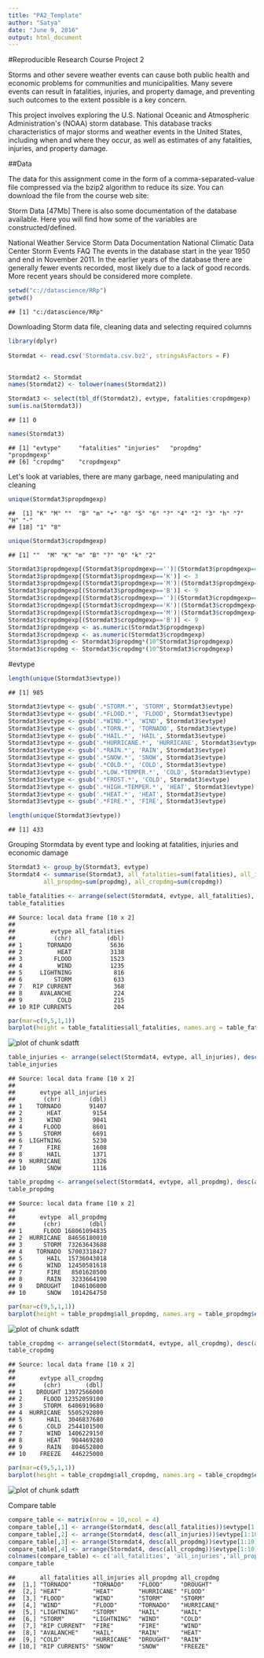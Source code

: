```yaml
---
title: "PA2_Template"
author: "Satya"
date: "June 9, 2016"
output: html_document
---
```



#Reproducible Research Course Project 2

Storms and other severe weather events can cause both public health and economic problems for communities and municipalities. Many severe events can result in fatalities, injuries, and property damage, and preventing such outcomes to the extent possible is a key concern.

This project involves exploring the U.S. National Oceanic and Atmospheric Administration's (NOAA) storm database. This database tracks characteristics of major storms and weather events in the United States, including when and where they occur, as well as estimates of any fatalities, injuries, and property damage.

##Data

The data for this assignment come in the form of a comma-separated-value file compressed via the bzip2 algorithm to reduce its size. You can download the file from the course web site:

Storm Data [47Mb]
There is also some documentation of the database available. Here you will find how some of the variables are constructed/defined.

National Weather Service Storm Data Documentation
National Climatic Data Center Storm Events FAQ
The events in the database start in the year 1950 and end in November 2011. In the earlier years of the database there are generally fewer events recorded, most likely due to a lack of good records. More recent years should be considered more complete.



```r
setwd("c://datascience/RRp")
getwd()
```

```
## [1] "c:/datascience/RRp"
```

Downloading Storm data file, cleaning data and selecting required columns


```r
library(dplyr)
 
Stormdat <- read.csv('Stormdata.csv.bz2', stringsAsFactors = F)
 

Stormdat2 <- Stormdat
names(Stormdat2) <- tolower(names(Stormdat2))

Stormdat3 <- select(tbl_df(Stormdat2), evtype, fatalities:cropdmgexp)
sum(is.na(Stormdat3))
```

```
## [1] 0
```

```r
names(Stormdat3)
```

```
## [1] "evtype"     "fatalities" "injuries"   "propdmg"    "propdmgexp"
## [6] "cropdmg"    "cropdmgexp"
```

Let's look at variables, there are many garbage, need manipulating and cleaning


```r
unique(Stormdat3$propdmgexp)
```

```
##  [1] "K" "M" ""  "B" "m" "+" "0" "5" "6" "?" "4" "2" "3" "h" "7" "H" "-"
## [18] "1" "8"
```

```r
unique(Stormdat3$cropdmgexp)
```

```
## [1] ""  "M" "K" "m" "B" "?" "0" "k" "2"
```

```r
Stormdat3$propdmgexp[(Stormdat3$propdmgexp=='')|(Stormdat3$propdmgexp=='+')|(Stormdat3$propdmgexp=='?')|(Stormdat3$propdmgexp=='-')|(Stormdat3$propdmgexp=='0')|(Stormdat3$propdmgexp=='h')|(Stormdat3$propdmgexp=='H')] <- 0
Stormdat3$propdmgexp[(Stormdat3$propdmgexp=='K')] <- 3
Stormdat3$propdmgexp[(Stormdat3$propdmgexp=='M')|(Stormdat3$propdmgexp=='m')] <- 6
Stormdat3$propdmgexp[(Stormdat3$propdmgexp=='B')] <- 9
Stormdat3$cropdmgexp[(Stormdat3$cropdmgexp=='')|(Stormdat3$cropdmgexp=='?')|(Stormdat3$cropdmgexp=='0')] <- 1
Stormdat3$cropdmgexp[(Stormdat3$cropdmgexp=='K')|(Stormdat3$cropdmgexp=='k')] <- 3
Stormdat3$cropdmgexp[(Stormdat3$cropdmgexp=='M')|(Stormdat3$cropdmgexp=='m')] <- 6
Stormdat3$cropdmgexp[(Stormdat3$cropdmgexp=='B')] <- 9
Stormdat3$propdmgexp <- as.numeric(Stormdat3$propdmgexp)
Stormdat3$cropdmgexp <- as.numeric(Stormdat3$cropdmgexp)
Stormdat3$propdmg <- Stormdat3$propdmg*(10^Stormdat3$propdmgexp)
Stormdat3$cropdmg <- Stormdat3$cropdmg*(10^Stormdat3$cropdmgexp)
```

#evtype

```r
length(unique(Stormdat3$evtype))
```

```
## [1] 985
```

```r
Stormdat3$evtype <- gsub('.*STORM.*', 'STORM', Stormdat3$evtype)
Stormdat3$evtype <- gsub('.*FLOOD.*', 'FLOOD', Stormdat3$evtype)
Stormdat3$evtype <- gsub('.*WIND.*', 'WIND', Stormdat3$evtype)
Stormdat3$evtype <- gsub('.*TORN.*', 'TORNADO', Stormdat3$evtype)
Stormdat3$evtype <- gsub('.*HAIL.*', 'HAIL', Stormdat3$evtype)
Stormdat3$evtype <- gsub('.*HURRICANE.*', 'HURRICANE', Stormdat3$evtype)
Stormdat3$evtype <- gsub('.*RAIN.*', 'RAIN', Stormdat3$evtype)
Stormdat3$evtype <- gsub('.*SNOW.*', 'SNOW', Stormdat3$evtype)
Stormdat3$evtype <- gsub('.*COLD.*', 'COLD', Stormdat3$evtype)
Stormdat3$evtype <- gsub('.*LOW.*TEMPER.*', 'COLD', Stormdat3$evtype)
Stormdat3$evtype <- gsub('.*FROST.*', 'COLD', Stormdat3$evtype)
Stormdat3$evtype <- gsub('.*HIGH.*TEMPER.*', 'HEAT', Stormdat3$evtype)
Stormdat3$evtype <- gsub('.*HEAT.*', 'HEAT', Stormdat3$evtype)
Stormdat3$evtype <- gsub('.*FIRE.*', 'FIRE', Stormdat3$evtype)

length(unique(Stormdat3$evtype))
```

```
## [1] 433
```

Grouping Stormdata by event type and looking at fatalities, injuries and economic damage


```r
Stormdat3 <- group_by(Stormdat3, evtype)
Stormdat4 <- summarise(Stormdat3, all_fatalities=sum(fatalities), all_injuries=sum(injuries),
          all_propdmg=sum(propdmg), all_cropdmg=sum(cropdmg))

table_fatalities <- arrange(select(Stormdat4, evtype, all_fatalities), desc(all_fatalities))[1:10,]
table_fatalities
```

```
## Source: local data frame [10 x 2]
## 
##          evtype all_fatalities
##           (chr)          (dbl)
## 1       TORNADO           5636
## 2          HEAT           3138
## 3         FLOOD           1523
## 4          WIND           1235
## 5     LIGHTNING            816
## 6         STORM            633
## 7   RIP CURRENT            368
## 8     AVALANCHE            224
## 9          COLD            215
## 10 RIP CURRENTS            204
```

```r
par(mar=c(9,5,1,1))
barplot(height = table_fatalities$all_fatalities, names.arg = table_fatalities$evtype, main = 'Fatalities', las=2)
```

![plot of chunk sdatft](figure/sdatft-1.png)

```r
table_injuries <- arrange(select(Stormdat4, evtype, all_injuries), desc(all_injuries))[1:10,]
table_injuries
```

```
## Source: local data frame [10 x 2]
## 
##       evtype all_injuries
##        (chr)        (dbl)
## 1    TORNADO        91407
## 2       HEAT         9154
## 3       WIND         9041
## 4      FLOOD         8601
## 5      STORM         6691
## 6  LIGHTNING         5230
## 7       FIRE         1608
## 8       HAIL         1371
## 9  HURRICANE         1326
## 10      SNOW         1116
```

```r
table_propdmg <- arrange(select(Stormdat4, evtype, all_propdmg), desc(all_propdmg))[1:10,]
table_propdmg
```

```
## Source: local data frame [10 x 2]
## 
##       evtype  all_propdmg
##        (chr)        (dbl)
## 1      FLOOD 168061094835
## 2  HURRICANE  84656180010
## 3      STORM  73263643688
## 4    TORNADO  57003318427
## 5       HAIL  15736043018
## 6       WIND  12450581618
## 7       FIRE   8501628500
## 8       RAIN   3233664190
## 9    DROUGHT   1046106000
## 10      SNOW   1014264750
```

```r
par(mar=c(9,5,1,1))
barplot(height = table_propdmg$all_propdmg, names.arg = table_propdmg$evtype, main = 'Property damage', las=2)
```

![plot of chunk sdatft](figure/sdatft-2.png)

```r
table_cropdmg <- arrange(select(Stormdat4, evtype, all_cropdmg), desc(all_cropdmg))[1:10,]
table_cropdmg
```

```
## Source: local data frame [10 x 2]
## 
##       evtype all_cropdmg
##        (chr)       (dbl)
## 1    DROUGHT 13972566000
## 2      FLOOD 12352059100
## 3      STORM  6406919680
## 4  HURRICANE  5505292800
## 5       HAIL  3046837680
## 6       COLD  2544101500
## 7       WIND  1406229150
## 8       HEAT   904469280
## 9       RAIN   804652800
## 10    FREEZE   446225000
```

```r
par(mar=c(9,5,1,1))
barplot(height = table_cropdmg$all_cropdmg, names.arg = table_cropdmg$evtype, main = 'Crop damage', las=2)
```

![plot of chunk sdatft](figure/sdatft-3.png)

Compare table


```r
compare_table <- matrix(nrow = 10,ncol = 4)
compare_table[,1] <- arrange(Stormdat4, desc(all_fatalities))$evtype[1:10]
compare_table[,2] <- arrange(Stormdat4, desc(all_injuries))$evtype[1:10]
compare_table[,3] <- arrange(Stormdat4, desc(all_propdmg))$evtype[1:10]
compare_table[,4] <- arrange(Stormdat4, desc(all_cropdmg))$evtype[1:10]
colnames(compare_table) <- c('all_fatalities', 'all_injuries','all_propdmg', 'all_cropdmg')
compare_table
```

```
##       all_fatalities all_injuries all_propdmg all_cropdmg
##  [1,] "TORNADO"      "TORNADO"    "FLOOD"     "DROUGHT"  
##  [2,] "HEAT"         "HEAT"       "HURRICANE" "FLOOD"    
##  [3,] "FLOOD"        "WIND"       "STORM"     "STORM"    
##  [4,] "WIND"         "FLOOD"      "TORNADO"   "HURRICANE"
##  [5,] "LIGHTNING"    "STORM"      "HAIL"      "HAIL"     
##  [6,] "STORM"        "LIGHTNING"  "WIND"      "COLD"     
##  [7,] "RIP CURRENT"  "FIRE"       "FIRE"      "WIND"     
##  [8,] "AVALANCHE"    "HAIL"       "RAIN"      "HEAT"     
##  [9,] "COLD"         "HURRICANE"  "DROUGHT"   "RAIN"     
## [10,] "RIP CURRENTS" "SNOW"       "SNOW"      "FREEZE"
```

 
